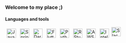 

<!-- https://devicon.dev/ -->

### Welcome to my place ;)

#### Languages and tools
<img align="left" alt="Java" width="30px" style="padding:5px;" src="https://cdn.jsdelivr.net/gh/devicons/devicon@latest/icons/java/java-original.svg" />
<img align="left" alt="Spring" width="30px" style="padding:5px;" src="https://cdn.jsdelivr.net/gh/devicons/devicon@latest/icons/spring/spring-original.svg" />
<img align="left" alt="Dart" width="30px" style="padding:5px;" src="https://cdn.jsdelivr.net/gh/devicons/devicon@latest/icons/dart/dart-original.svg" />
<img align="left" alt="Flutter" width="30px" style="padding:5px;" src="https://cdn.jsdelivr.net/gh/devicons/devicon@latest/icons/flutter/flutter-original.svg" />
<img align="left" alt="Python" width="30px" style="padding:5px;" src="https://cdn.jsdelivr.net/gh/devicons/devicon@latest/icons/python/python-original.svg" />
<img align="left" alt="RStudio" width="30px" style="padding:5px;" src="https://cdn.jsdelivr.net/gh/devicons/devicon@latest/icons/rstudio/rstudio-original.svg" />
<img align="left" alt="AWS" width="30px" style="padding:5px;" src="https://cdn.jsdelivr.net/gh/devicons/devicon@latest/icons/amazonwebservices/amazonwebservices-original-wordmark.svg" />
<img align="left" alt="IntelliJ" width="30px" style="padding:5px;" src="https://cdn.jsdelivr.net/gh/devicons/devicon@latest/icons/intellij/intellij-original.svg" />
<img align="left" alt="Slack" width="30px" style="padding-right:10px; padding-bottom:10px;" src="https://cdn.jsdelivr.net/gh/devicons/devicon@latest/icons/slack/slack-original.svg" />
<br clear="left" />

          
          

<!-- -->
<!-- -->
<!-- -->
